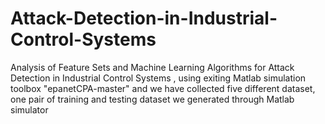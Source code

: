 # Attack-Detection-in-Industrial-Control-Systems
Analysis of Feature Sets and Machine Learning Algorithms for Attack Detection in Industrial Control Systems , using exiting Matlab simulation toolbox "epanetCPA-master" and we have collected five different dataset, one pair of training and testing dataset we generated through Matlab simulator
